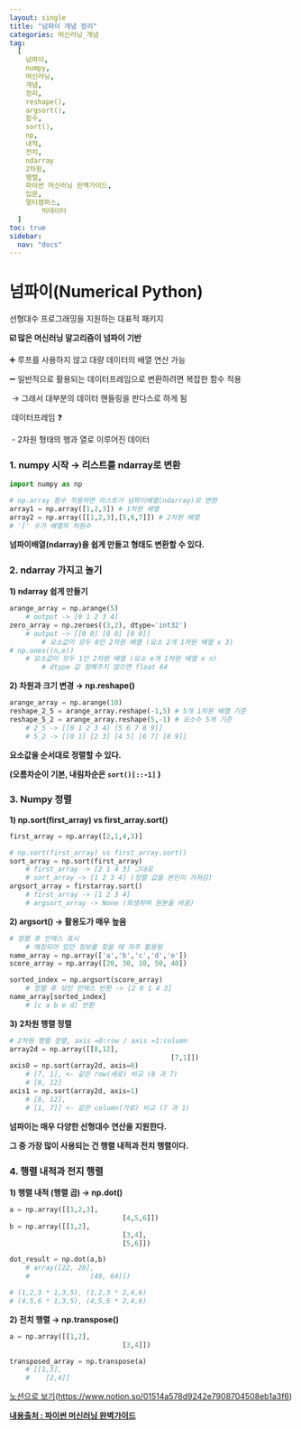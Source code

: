 ```yaml
---
layout: single
title: "넘파이 개념 정리"
categories: 머신러닝_개념
tag:
  [
    넘파이,
    numpy,
    머신러닝,
    개념,
    정리,
    reshape(),
    argsort(),
    함수,
    sort(),
    np,
    내적,
    전치,
    ndarray
    2차원,
    행렬,
    파이썬 머신러닝 완벽가이드,
    입문,
    멀티캠퍼스,
		빅데이터
  ]
toc: true
sidebar:
  nav: "docs"
---
```


# 넘파이(Numerical Python)

선형대수 프로그래밍을 지원하는 대표적 패키지

**☑️ 많은 머신러닝 알고리즘이 넘파이 기반**

➕ 루프를 사용하지 않고 대량 데이터의 배열 연산 가능

➖ 일반적으로 활용되는 데이터프레임으로 변환하려면 복잡한 함수 적용

​	→  그래서 대부분의 데이터 핸들링을 판다스로 하게 됨

​		 데이터프레임 ❓

​				- 2차원 형태의 행과 열로 이루어진 데이터



### 1. numpy 시작 → 리스트를 ndarray로 변환

```python
import numpy as np

# np.array 함수 적용하면 리스트가 넘파이배열(ndarray)로 변환
array1 = np.array([1,2,3]) # 1차원 배열
array2 = np.array([[1,2,3],[5,6,7]]) # 2차원 배열
# '[' 수가 배열의 차원수
```



**넘파이배열(ndarray)을 쉽게 만들고 형태도 변환할 수 있다.**

### 2. ndarray 가지고 놀기

**1) ndarray 쉽게 만들기**

```python
arange_array = np.arange(5)
	# output -> [0 1 2 3 4]
zero_array = np.zeroes((3,2), dtype='int32')
	# output -> [[0 0] [0 0] [0 0]]
		# 요소값이 모두 0인 2차원 배열 (요소 2개 1차원 배열 x 3)
# np.ones((n,e))
	# 요소값이 모두 1인 2차원 배열 (요소 e개 1차원 배열 x n)
		# dtype 값 정해주지 않으면 float 64
```



**2) 차원과 크기 변경 → np.reshape()**

```python
arange_array = np.arange(10)
reshape_2_5 = arange_array.reshape(-1,5) # 5개 1차원 배열 기준
reshape_5_2 = arange_array.reshape(5,-1) # 요소수 5개 기준
	# 2_5 -> [[0 1 2 3 4] [5 6 7 8 9]]
	# 5_2 -> [[0 1] [2 3] [4 5] [6 7] [8 9]]
```



**요소값을 순서대로 정렬할 수 있다.**

**(오름차순이 기본, 내림차순은 `sort()[::-1]` )**



### 3. Numpy 정렬

**1) np.sort(first_array) vs first_array.sort()**

```python
first_array = np.array([2,1,4,3)]

# np.sort(first_array) vs first_array.sort()
sort_array = np.sort(first_array)
	# first_array -> [2 1 4 3] 그대로
	# sort_array -> [1 2 3 4] (정렬 값을 본인이 가져감)
argsort_array = firstarray.sort()
	# first_array -> [1 2 3 4]
	# argsort_array -> None (희생하며 원본을 바꿈)
```

**2) argsort() → 활용도가 매우 높음**

```python
# 정렬 후 인덱스 표시
	# 매칭되어 있던 정보를 찾을 때 자주 활용됨
name_array = np.array(['a','b','c','d','e'])
score_array = np.array([20, 30, 10, 50, 40])

sorted_index = np.argsort(score_array)
	# 정렬 후 섞인 인덱스 반환 -> [2 0 1 4 3]
name_array[sorted_index]
	# [c a b e d] 반환
```

**3) 2차원 행렬 정렬**

```python
# 2차원 행렬 정렬, axis =0:row / axis =1:column
array2d = np.array([[8,12],
										[7,1]])
axis0 = np.sort(array2d, axis=0)
	# [7, 1], <- 같은 row(세로) 비교 (8 과 7)
	# [8, 12]
axis1 = np.sort(array2d, axis=1)
	# [8, 12],
	# [1, 7]] <- 같은 column(가로) 비교 (7 과 1)
```



**넘파이는 매우 다양한 선형대수 연산을 지원한다.**

**그 중 가장 많이 사용되는 건 행렬 내적과 전치 행렬이다.**

### 4. **행렬 내적과 전지 행렬**

**1) 행렬 내적 (행렬 곱) → np.dot()**

```python
a = np.array([[1,2,3],
							[4,5,6]])
b = np.array([[1,2],
							[3,4],
							[5,6]])

dot_result = np.dot(a,b)
	# array([22, 28],
	#				[49, 64]])

# (1,2,3 * 1,3,5), (1,2,3 * 2,4,6)
# (4,5,6 * 1,3,5), (4,5,6 * 2,4,6)
```

**2) 전치 행렬 → np.transpose()**

```python
a = np.array([[1,2],
							[3,4]])

transposed_array = np.transpose(a)
	# [[1,3],
	#	 [2,4]]
```



[노션으로 보기](클릭)(https://www.notion.so/01514a578d9242e7908704508eb1a3f6)

**[내용출처 : 파이썬 머신러닝 완벽가이드](https://book.naver.com/bookdb/book_detail.nhn?bid=16238302)**
